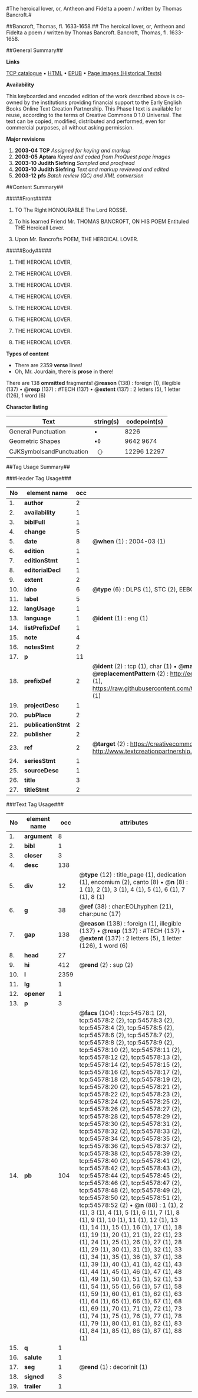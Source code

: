 #The heroical lover, or, Antheon and Fidelta a poem / written by Thomas Bancroft.#

##Bancroft, Thomas, fl. 1633-1658.##
The heroical lover, or, Antheon and Fidelta a poem / written by Thomas Bancroft.
Bancroft, Thomas, fl. 1633-1658.

##General Summary##

**Links**

[TCP catalogue](http://www.ota.ox.ac.uk/tcp/)  • 
[HTML](http://tei.it.ox.ac.uk/tcp/Texts-HTML/free/A30/A30820.html)  • 
[EPUB](http://tei.it.ox.ac.uk/tcp/Texts-EPUB/free/A30/A30820.epub) • 
[Page images (Historical Texts)](https://data.historicaltexts.jisc.ac.uk/view?pubId=eebo-12125377e&pageId=eebo-12125377e-54578-1)

**Availability**

This keyboarded and encoded edition of the
	       work described above is co-owned by the institutions
	       providing financial support to the Early English Books
	       Online Text Creation Partnership. This Phase I text is
	       available for reuse, according to the terms of Creative
	       Commons 0 1.0 Universal. The text can be copied,
	       modified, distributed and performed, even for
	       commercial purposes, all without asking permission.

**Major revisions**

1. __2003-04__ __TCP__ *Assigned for keying and markup*
1. __2003-05__ __Aptara__ *Keyed and coded from ProQuest page images*
1. __2003-10__ __Judith Siefring__ *Sampled and proofread*
1. __2003-10__ __Judith Siefring__ *Text and markup reviewed and edited*
1. __2003-12__ __pfs__ *Batch review (QC) and XML conversion*

##Content Summary##

#####Front#####

1. TO
The Right
HONOURABLE
The Lord ROSSE.

1. To his learned Friend
Mr. THOMAS BANCROFT,
ON HIS
POEM
Entituled
THE
Heroicall Lover.

1. Upon
Mr. Bancrofts
POEM,
THE
HEROICAL
LOVER.

#####Body#####

1. THE
HEROICAL
LOVER,

1. THE
HEROICAL
LOVER.

1. THE
HEROICAL
LOVER.

1. THE
HEROICAL
LOVER.

1. THE
HEROICAL
LOVER.

1. THE
HEROICAL
LOVER.

1. THE
HEROICAL
LOVER.

1. THE
HEROICAL
LOVER.

**Types of content**

  * There are 2359 **verse** lines!
  * Oh, Mr. Jourdain, there is **prose** in there!

There are 138 **ommitted** fragments! 
 @__reason__ (138) : foreign (1), illegible (137)  •  @__resp__ (137) : #TECH (137)  •  @__extent__ (137) : 2 letters (5), 1 letter (126), 1 word (6)

**Character listing**


|Text|string(s)|codepoint(s)|
|---|---|---|
|General Punctuation|•|8226|
|Geometric Shapes|▪◊|9642 9674|
|CJKSymbolsandPunctuation|〈〉|12296 12297|

##Tag Usage Summary##

###Header Tag Usage###

|No|element name|occ|attributes|
|---|---|---|---|
|1.|__author__|2||
|2.|__availability__|1||
|3.|__biblFull__|1||
|4.|__change__|5||
|5.|__date__|8| @__when__ (1) : 2004-03 (1)|
|6.|__edition__|1||
|7.|__editionStmt__|1||
|8.|__editorialDecl__|1||
|9.|__extent__|2||
|10.|__idno__|6| @__type__ (6) : DLPS (1), STC (2), EEBO-CITATION (1), OCLC (1), VID (1)|
|11.|__label__|5||
|12.|__langUsage__|1||
|13.|__language__|1| @__ident__ (1) : eng (1)|
|14.|__listPrefixDef__|1||
|15.|__note__|4||
|16.|__notesStmt__|2||
|17.|__p__|11||
|18.|__prefixDef__|2| @__ident__ (2) : tcp (1), char (1)  •  @__matchPattern__ (2) : ([0-9\-]+):([0-9IVX]+) (1), (.+) (1)  •  @__replacementPattern__ (2) : http://eebo.chadwyck.com/downloadtiff?vid=$1&page=$2 (1), https://raw.githubusercontent.com/textcreationpartnership/Texts/master/tcpchars.xml#$1 (1)|
|19.|__projectDesc__|1||
|20.|__pubPlace__|2||
|21.|__publicationStmt__|2||
|22.|__publisher__|2||
|23.|__ref__|2| @__target__ (2) : https://creativecommons.org/publicdomain/zero/1.0/ (1), http://www.textcreationpartnership.org/docs/. (1)|
|24.|__seriesStmt__|1||
|25.|__sourceDesc__|1||
|26.|__title__|3||
|27.|__titleStmt__|2||


###Text Tag Usage###

|No|element name|occ|attributes|
|---|---|---|---|
|1.|__argument__|8||
|2.|__bibl__|1||
|3.|__closer__|3||
|4.|__desc__|138||
|5.|__div__|12| @__type__ (12) : title_page (1), dedication (1), encomium (2), canto (8)  •  @__n__ (8) : 1 (1), 2 (1), 3 (1), 4 (1), 5 (1), 6 (1), 7 (1), 8 (1)|
|6.|__g__|38| @__ref__ (38) : char:EOLhyphen (21), char:punc (17)|
|7.|__gap__|138| @__reason__ (138) : foreign (1), illegible (137)  •  @__resp__ (137) : #TECH (137)  •  @__extent__ (137) : 2 letters (5), 1 letter (126), 1 word (6)|
|8.|__head__|27||
|9.|__hi__|412| @__rend__ (2) : sup (2)|
|10.|__l__|2359||
|11.|__lg__|1||
|12.|__opener__|1||
|13.|__p__|3||
|14.|__pb__|104| @__facs__ (104) : tcp:54578:1 (2), tcp:54578:2 (2), tcp:54578:3 (2), tcp:54578:4 (2), tcp:54578:5 (2), tcp:54578:6 (2), tcp:54578:7 (2), tcp:54578:8 (2), tcp:54578:9 (2), tcp:54578:10 (2), tcp:54578:11 (2), tcp:54578:12 (2), tcp:54578:13 (2), tcp:54578:14 (2), tcp:54578:15 (2), tcp:54578:16 (2), tcp:54578:17 (2), tcp:54578:18 (2), tcp:54578:19 (2), tcp:54578:20 (2), tcp:54578:21 (2), tcp:54578:22 (2), tcp:54578:23 (2), tcp:54578:24 (2), tcp:54578:25 (2), tcp:54578:26 (2), tcp:54578:27 (2), tcp:54578:28 (2), tcp:54578:29 (2), tcp:54578:30 (2), tcp:54578:31 (2), tcp:54578:32 (2), tcp:54578:33 (2), tcp:54578:34 (2), tcp:54578:35 (2), tcp:54578:36 (2), tcp:54578:37 (2), tcp:54578:38 (2), tcp:54578:39 (2), tcp:54578:40 (2), tcp:54578:41 (2), tcp:54578:42 (2), tcp:54578:43 (2), tcp:54578:44 (2), tcp:54578:45 (2), tcp:54578:46 (2), tcp:54578:47 (2), tcp:54578:48 (2), tcp:54578:49 (2), tcp:54578:50 (2), tcp:54578:51 (2), tcp:54578:52 (2)  •  @__n__ (88) : 1 (1), 2 (1), 3 (1), 4 (1), 5 (1), 6 (1), 7 (1), 8 (1), 9 (1), 10 (1), 11 (1), 12 (1), 13 (1), 14 (1), 15 (1), 16 (1), 17 (1), 18 (1), 19 (1), 20 (1), 21 (1), 22 (1), 23 (1), 24 (1), 25 (1), 26 (1), 27 (1), 28 (1), 29 (1), 30 (1), 31 (1), 32 (1), 33 (1), 34 (1), 35 (1), 36 (1), 37 (1), 38 (1), 39 (1), 40 (1), 41 (1), 42 (1), 43 (1), 44 (1), 45 (1), 46 (1), 47 (1), 48 (1), 49 (1), 50 (1), 51 (1), 52 (1), 53 (1), 54 (1), 55 (1), 56 (1), 57 (1), 58 (1), 59 (1), 60 (1), 61 (1), 62 (1), 63 (1), 64 (1), 65 (1), 66 (1), 67 (1), 68 (1), 69 (1), 70 (1), 71 (1), 72 (1), 73 (1), 74 (1), 75 (1), 76 (1), 77 (1), 78 (1), 79 (1), 80 (1), 81 (1), 82 (1), 83 (1), 84 (1), 85 (1), 86 (1), 87 (1), 88 (1)|
|15.|__q__|1||
|16.|__salute__|1||
|17.|__seg__|1| @__rend__ (1) : decorInit (1)|
|18.|__signed__|3||
|19.|__trailer__|1||

